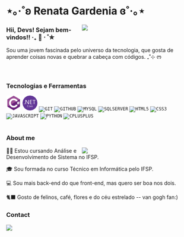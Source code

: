 #  ⋆｡‧˚ʚ  Renata Gardenia ɞ˚‧｡⋆  
 
<img  align="right" width="300px"  src="https://i.pinimg.com/originals/fc/8e/68/fc8e686c04e5640d6a2ea9970bef094d.gif"/>

### Hii, Devs! Sejam bem-vindos!! ‧₊ 🍒 ⋅ ˚✮ 

Sou uma jovem fascinada pelo universo da tecnologia, que gosta de aprender coisas novas e quebrar a cabeça com códigos. ₊˚⊹ ᰔ
</br>
</br>
#



### Tecnologias e Ferramentas

<div >
<code><img width="40px" src="https://github.com/devicons/devicon/blob/v2.16.0/icons/csharp/csharp-original.svg" title = "CSHARP"/></code>
<code><img width="40px" src="https://github.com/devicons/devicon/blob/v2.16.0/icons/dotnetcore/dotnetcore-original.svg" title = "DOTNET"/></code>
<code><img width="40px" src="https://cdn.jsdelivr.net/gh/devicons/devicon/icons/git/git-original.svg" title = "GIT"/></code>
<code><img width="40px" src="https://cdn.jsdelivr.net/gh/devicons/devicon/icons/github/github-original.svg" title = "GITHUB"/></code>
<!-- <code><img width="40px" src="https://cdn.jsdelivr.net/gh/devicons/devicon/icons/java/java-original.svg" title = "JAVA"/></code> -->
<code><img width="40px" src="https://cdn.jsdelivr.net/gh/devicons/devicon/icons/mysql/mysql-original.svg" title = "MYSQL"/></code>
<code><img width="40px" src="https://cdn.jsdelivr.net/gh/devicons/devicon@latest/icons/microsoftsqlserver/microsoftsqlserver-original-wordmark.svg" title = "SQLSERVER"/></code>
<code><img width="40px" src="https://cdn.jsdelivr.net/gh/devicons/devicon/icons/html5/html5-original-wordmark.svg" title = "HTML5"/></code>
<code><img width="40px" src="https://cdn.jsdelivr.net/gh/devicons/devicon/icons/css3/css3-original-wordmark.svg" title = "CSS3"/></code>
<code><img width="40px" src="https://cdn.jsdelivr.net/gh/devicons/devicon/icons/javascript/javascript-original.svg" title = "JAVASCRIPT"/></code>
<code><img width="40px" src="https://cdn.jsdelivr.net/gh/devicons/devicon@latest/icons/python/python-original.svg" title = "PYTHON"/></code>
<code><img width="40px" src="https://cdn.jsdelivr.net/gh/devicons/devicon@latest/icons/cplusplus/cplusplus-original.svg" title = "CPLUSPLUS"/></code>
<!-- <code><img width="40px" src="https://cdn.jsdelivr.net/gh/devicons/devicon@latest/icons/react/react-original.svg" title = "REACT"/></code> -->
<!--  <code><img width="40px" src="https://cdn.jsdelivr.net/gh/devicons/devicon@latest/icons/nodejs/nodejs-original.svg"  title = "NODE"/></code> -->
</div>                                                                                                    

</br>

### About me
 <img align="right"  width="300px"  src="https://i.pinimg.com/originals/4d/3f/d5/4d3fd5c79837384de61fd2ca64da03a7.gif"/>

👩‍💻 Estou cursando Análise e Desenvolvimento de Sistema no IFSP. 

🎓 Sou formada no curso Técnico em Informática pelo IFSP. 

💻 Sou mais back-end do que front-end, mas quero ser boa nos dois.

🐈‍⬛ Gosto de felinos, café, flores e do céu estrelado -- van gogh fan:)

### Contact

  <a href="https://www.linkedin.com/in/renatagardenia/"><img width="40px" src="https://cdn.jsdelivr.net/gh/devicons/devicon@latest/icons/linkedin/linkedin-original.svg" /></a>
 
                                                          
</div>
